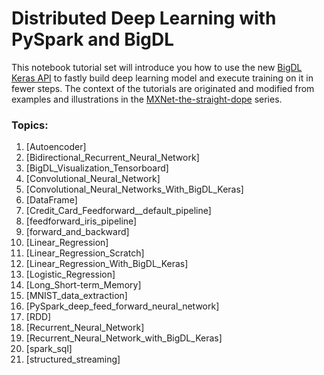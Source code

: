 # Distributed Deep Learning with PySpark and BigDL

This notebook tutorial set will introduce you how to use the new 
[BigDL Keras API](https://bigdl-project.github.io/0.5.0/#KerasStyleAPIGuide/keras-api-python/)
to fastly build deep learning model and execute training on it in fewer steps. The context of the tutorials are originated and
modified from examples and illustrations in the [MXNet-the-straight-dope](https://gluon.mxnet.io/) series. 

### Topics:

1. [Autoencoder]
2. [Bidirectional_Recurrent_Neural_Network]
3. [BigDL_Visualization_Tensorboard]
4. [Convolutional_Neural_Network]
5. [Convolutional_Neural_Networks_With_BigDL_Keras]
6. [DataFrame]
7. [Credit_Card_Feedforward__default_pipeline]
8. [feedforward_iris_pipeline]
9. [forward_and_backward]
10. [Linear_Regression]
11. [Linear_Regression_Scratch]
12. [Linear_Regression_With_BigDL_Keras]
13. [Logistic_Regression]
14. [Long_Short-term_Memory]
15. [MNIST_data_extraction]
16. [PySpark_deep_feed_forward_neural_network]
17. [RDD]
18. [Recurrent_Neural_Network]
19. [Recurrent_Neural_Network_with_BigDL_Keras]
20. [spark_sql]
21. [structured_streaming]


